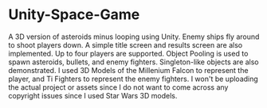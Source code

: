 # Unity-Space-Game
A 3D version of asteroids minus looping using Unity.
Enemy ships fly around to shoot players down.
A simple title screen and results screen are also implemented.
Up to four players are supported.
Object Pooling is used to spawn asteroids, bullets, and enemy fighters.
Singleton-like objects are also demonstrated.
I used 3D Models of the Millenium Falcon to represent the player, and
Ti Fighters to represent the enemy fighters.
I won't be uploading the actual project or assets since I do not want to
come across any copyright issues since I used Star Wars 3D models.
